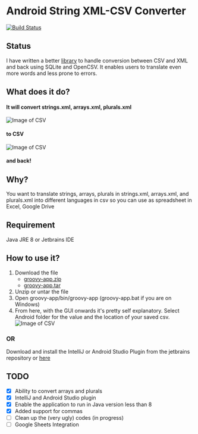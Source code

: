 # Android String XML-CSV Converter
[![Build Status](https://travis-ci.org/pandawarrior91/Android-strings-xml-csv-converter.svg)](https://travis-ci.org/pandawarrior91/Android-strings-xml-csv-converter)

## Status
I have written a better [library](https://github.com/LiewJunTung/Kotlin-XML-CSV-Parser) to handle conversion between CSV and XML and back using SQLite and OpenCSV.
It enables users to translate even more words and less prone to errors.

## What does it do?
#### It will convert strings.xml, arrays.xml, plurals.xml
![Image of CSV](https://github.com/pandawarrior91/Android-strings-xml-csv-converter/blob/master/strings.png)
#### to CSV
![Image of CSV](https://github.com/pandawarrior91/Android-strings-xml-csv-converter/blob/master/csv.png)
#### and back!

## Why?
You want to translate strings, arrays, plurals in strings.xml, arrays.xml, and plurals.xml into different 
languages in csv so you can use as spreadsheet in Excel, Google Drive

## Requirement
Java JRE 8
or
Jetbrains IDE

## How to use it?
1. Download the file
   * [groovy-app.zip](https://github.com/pandawarrior91/Android-strings-xml-csv-converter/releases/download/v0.10.0/groovy-app.zip)
   * [groovy-app.tar](https://github.com/pandawarrior91/Android-strings-xml-csv-converter/releases/download/v0.10.0/groovy-app.tar)
2. Unzip or untar the file
3. Open groovy-app/bin/groovy-app (groovy-app.bat if you are on Windows)
4. From here, with the GUI onwards it's pretty self explanatory. Select Android folder for the value and the location of your saved csv.
![Image of CSV](https://github.com/pandawarrior91/Android-strings-xml-csv-converter/blob/master/gui.png)

### OR
Download and install the IntelliJ or Android Studio Plugin from the jetbrains repository or [here](https://github.com/pandawarrior91/Android-strings-xml-csv-converter/releases/download/v0.10.0/android.xml.csv.parser.plugin.zip)

## TODO
- [x] Ability to convert arrays and plurals
- [x] IntelliJ and Android Studio plugin
- [x] Enable the application to run in Java version less than 8
- [x] Added support for commas
- [ ] Clean up the (very ugly) codes (in progress)
- [ ] Google Sheets Integration
